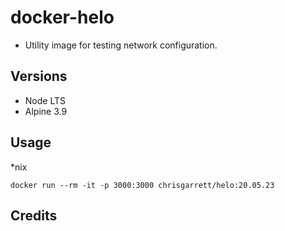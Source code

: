 # docker-helo

* Utility image for testing network configuration. 

## Versions
- Node LTS
- Alpine 3.9

## Usage

*nix
```
docker run --rm -it -p 3000:3000 chrisgarrett/helo:20.05.23
```


## Credits

